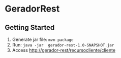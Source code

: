# GeradorRest


## Getting Started

1. Generate jar file: `mvn package`
2. Run: `java -jar  gerador-rest-1.0-SNAPSHOT.jar`
3. Access [http://gerador-rest/recursocliente/cliente](http://gerador-rest/recursocliente/cliente)

 
